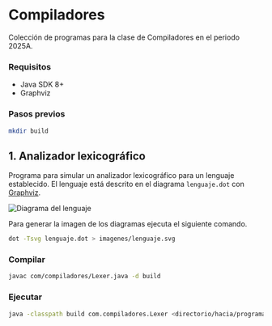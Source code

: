 # Compiladores

Colección de programas para la clase de Compiladores en el periodo 2025A.


### Requisitos

* Java SDK 8+
* Graphviz

### Pasos previos

```sh
mkdir build
```

## 1. Analizador lexicográfico

Programa para simular un analizador lexicográfico para un lenguaje establecido.
El lenguaje está descrito en el diagrama `lenguaje.dot` con [Graphviz](https://graphviz.org/doc/info/lang.html).

![Diagrama del lenguaje](imagenes/lenguaje.svg)

Para generar la imagen de los diagramas ejecuta el siguiente comando.

```sh
dot -Tsvg lenguaje.dot > imagenes/lenguaje.svg
```

### Compilar
```sh
javac com/compiladores/Lexer.java -d build
```


### Ejecutar
```sh
java -classpath build com.compiladores.Lexer <directorio/hacia/programa.pro>
```
